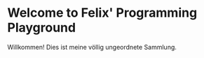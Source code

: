 # Welcome to Felix' Programming Playground

Willkommen! Dies ist meine völlig ungeordnete Sammlung.
